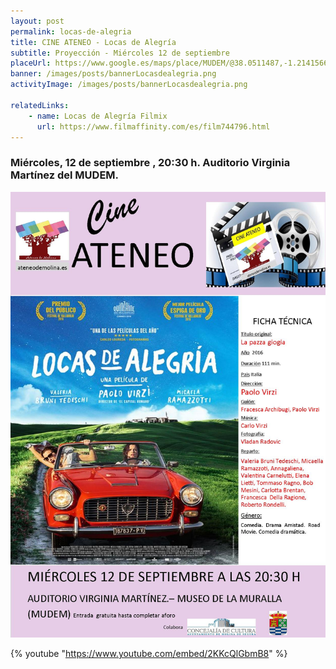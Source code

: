 ```yaml
---
layout: post
permalink: locas-de-alegria
title: CINE ATENEO - Locas de Alegría
subtitle: Proyección - Miércoles 12 de septiembre
placeUrl: https://www.google.es/maps/place/MUDEM/@38.0511487,-1.2141566,15z/data=!4m5!3m4!1s0x0:0xde6031502e1b4fbc!8m2!3d38.0511487!4d-1.2141566
banner: /images/posts/bannerLocasdealegria.png
activityImage: /images/posts/bannerLocasdealegria.png

relatedLinks: 
    - name: Locas de Alegría Filmix
      url: https://www.filmaffinity.com/es/film744796.html
---
```


### Miércoles, 12 de septiembre , 20:30 h. Auditorio Virginia Martínez del MUDEM.

![cartel](/images/posts/locasdealegria.jpg)

{% youtube "https://www.youtube.com/embed/2KKcQlGbmB8" %}
